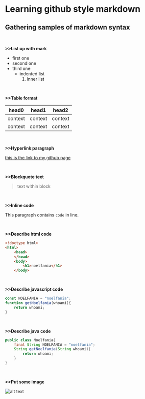 # Learning github style markdown
## Gathering samples of markdown syntax

<br>

**>>List up with mark**

- first one
- second one
- third one
  - indented list
    1. inner list

<br>

**>>Table format**

|head0|head1|head2 
| --- | --- | ---
| context | context | context 
| context | context | context 

<br>

**>>Hyperlink paragraph**

[this is the link to my github page](https://github.com/noelfania)

<br>

**>>Blockquote text**

> text within block

<br>

**>>Inline code**

This paragraph contains `code` in line.

<br>

**>>Describe html code**

```html
<!doctype html>
<html>
    <head>
    </head>
    <body>
        <h1>noelfania</h1>
    </body>
```
<br>

**>>Describe javascript code**

```js
const NOELFANIA = "noelfania";
function getNoelfania(whoami){
    return whoami;
}
```

<br>

**>>Describe java code**

```java
public class Noelfania{
    final String NOELFANIA = "noelfania";
    String getNoelfania(String whoami){
        return whoami;
    }
} 
```

<br>

**>>Put some image**

![alt text](https://avatars0.githubusercontent.com/u/33711004?s=60&u=019b439bee8f35f9dc92def2b66a7b2dd60469d2&v=4)





